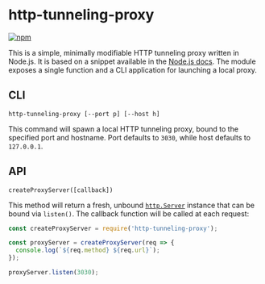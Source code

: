 # http-tunneling-proxy

[![npm](https://img.shields.io/npm/v/http-tunneling-proxy.svg)](https://www.npmjs.com/package/http-tunneling-proxy)

This is a simple, minimally modifiable HTTP tunneling proxy written in Node.js. It is based on a snippet available in the
[Node.js docs](https://nodejs.org/api/http.html#http_event_connect). The module 
exposes a single function and a CLI application for launching a local proxy.

## CLI

`http-tunneling-proxy [--port p] [--host h]`

This command will spawn a local HTTP tunneling proxy, bound to the specified
port and hostname. Port defaults to `3030`, while host defaults to `127.0.0.1`.

## API 

`createProxyServer([callback])`

This method will return a fresh, unbound 
[`http.Server`](https://nodejs.org/api/http.html#http_class_http_server)
instance that can be bound via `listen()`. The callback function
will be called at each request:

```js
const createProxyServer = require('http-tunneling-proxy');

const proxyServer = createProxyServer(req => {
  console.log(`${req.method} ${req.url}`);
});

proxyServer.listen(3030);
```
